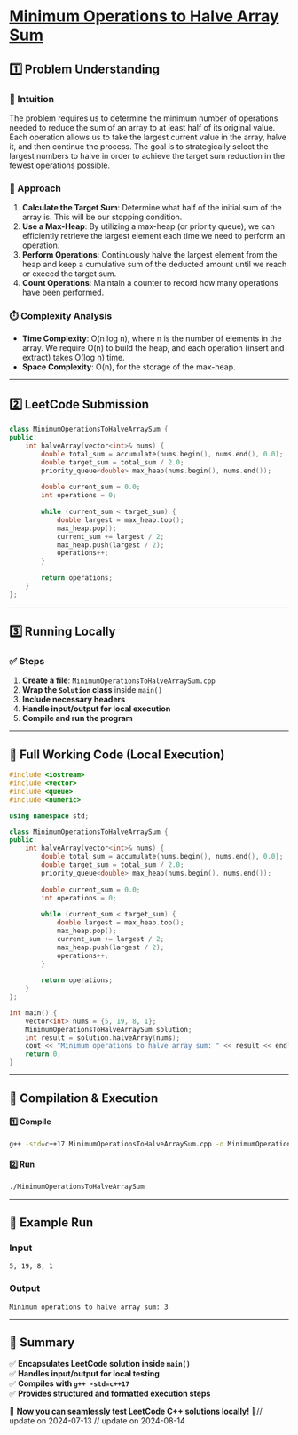 # **[Minimum Operations to Halve Array Sum](https://leetcode.com/problems/minimum-operations-to-halve-array-sum/description/)**  

## **1️⃣ Problem Understanding**  
### **📌 Intuition**  
The problem requires us to determine the minimum number of operations needed to reduce the sum of an array to at least half of its original value. Each operation allows us to take the largest current value in the array, halve it, and then continue the process. The goal is to strategically select the largest numbers to halve in order to achieve the target sum reduction in the fewest operations possible.

### **🚀 Approach**  
1. **Calculate the Target Sum**: Determine what half of the initial sum of the array is. This will be our stopping condition.
2. **Use a Max-Heap**: By utilizing a max-heap (or priority queue), we can efficiently retrieve the largest element each time we need to perform an operation.
3. **Perform Operations**: Continuously halve the largest element from the heap and keep a cumulative sum of the deducted amount until we reach or exceed the target sum.
4. **Count Operations**: Maintain a counter to record how many operations have been performed.

### **⏱️ Complexity Analysis**  
- **Time Complexity**: O(n log n), where n is the number of elements in the array. We require O(n) to build the heap, and each operation (insert and extract) takes O(log n) time.
- **Space Complexity**: O(n), for the storage of the max-heap.

---  

## **2️⃣ LeetCode Submission**  
```cpp
class MinimumOperationsToHalveArraySum {
public:
    int halveArray(vector<int>& nums) {
        double total_sum = accumulate(nums.begin(), nums.end(), 0.0);
        double target_sum = total_sum / 2.0;
        priority_queue<double> max_heap(nums.begin(), nums.end());
        
        double current_sum = 0.0;
        int operations = 0;
        
        while (current_sum < target_sum) {
            double largest = max_heap.top();
            max_heap.pop();
            current_sum += largest / 2;
            max_heap.push(largest / 2);
            operations++;
        }
        
        return operations;
    }
};
```  

---  

## **3️⃣ Running Locally**  
### **✅ Steps**  
1. **Create a file**: `MinimumOperationsToHalveArraySum.cpp`  
2. **Wrap the `Solution` class** inside `main()`  
3. **Include necessary headers**  
4. **Handle input/output for local execution**  
5. **Compile and run the program**  

---  

## **📝 Full Working Code (Local Execution)**  
```cpp
#include <iostream>
#include <vector>
#include <queue>
#include <numeric>

using namespace std;

class MinimumOperationsToHalveArraySum {
public:
    int halveArray(vector<int>& nums) {
        double total_sum = accumulate(nums.begin(), nums.end(), 0.0);
        double target_sum = total_sum / 2.0;
        priority_queue<double> max_heap(nums.begin(), nums.end());
        
        double current_sum = 0.0;
        int operations = 0;
        
        while (current_sum < target_sum) {
            double largest = max_heap.top();
            max_heap.pop();
            current_sum += largest / 2;
            max_heap.push(largest / 2);
            operations++;
        }
        
        return operations;
    }
};

int main() {
    vector<int> nums = {5, 19, 8, 1};
    MinimumOperationsToHalveArraySum solution;
    int result = solution.halveArray(nums);
    cout << "Minimum operations to halve array sum: " << result << endl;
    return 0;
}
```  

---  

## **🔧 Compilation & Execution**  
#### **1️⃣ Compile**  
```bash
g++ -std=c++17 MinimumOperationsToHalveArraySum.cpp -o MinimumOperationsToHalveArraySum
```  

#### **2️⃣ Run**  
```bash
./MinimumOperationsToHalveArraySum
```  

---  

## **🎯 Example Run**  
### **Input**  
```
5, 19, 8, 1
```  
### **Output**  
```
Minimum operations to halve array sum: 3
```  

---  

## **📌 Summary**  
✅ **Encapsulates LeetCode solution inside `main()`**  
✅ **Handles input/output for local testing**  
✅ **Compiles with `g++ -std=c++17`**  
✅ **Provides structured and formatted execution steps**  

🚀 **Now you can seamlessly test LeetCode C++ solutions locally!** 🚀// update on 2024-07-13
// update on 2024-08-14
